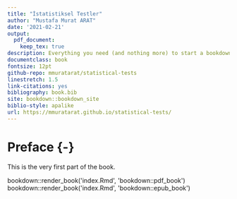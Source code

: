 ```yaml
--- 
title: "İstatistiksel Testler"
author: "Mustafa Murat ARAT"
date: '2021-02-21'
output:
  pdf_document:
    keep_tex: true
description: Everything you need (and nothing more) to start a bookdown book.
documentclass: book
fontsize: 12pt
github-repo: mmuratarat/statistical-tests
linestretch: 1.5
link-citations: yes
bibliography: book.bib
site: bookdown::bookdown_site
biblio-style: apalike
url: https://mmuratarat.github.io/statistical-tests/
---
```


# Preface {-}

This is the very first part of the book.

bookdown::render_book('index.Rmd', 'bookdown::pdf_book')
bookdown::render_book('index.Rmd', 'bookdown::epub_book')
